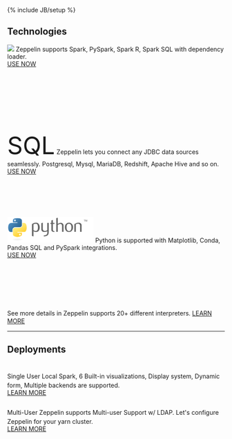 <!--
Licensed under the Apache License, Version 2.0 (the "License");
you may not use this file except in compliance with the License.
You may obtain a copy of the License at

http://www.apache.org/licenses/LICENSE-2.0

Unless required by applicable law or agreed to in writing, software
distributed under the License is distributed on an "AS IS" BASIS,
WITHOUT WARRANTIES OR CONDITIONS OF ANY KIND, either express or implied.
See the License for the specific language governing permissions and
limitations under the License.
-->
{% include JB/setup %}
<div class="tech_deploy">
  <div class="container">
    <h2>Technologies</h2>
    <div class="border row">
      <div class="border col-md-4 col-sm-4" style="height:200px;">
        <div class="panel-content">
          <label class="_default-text" style="margin-top: 20px;">
            <img src="./assets/themes/zeppelin/img/spark_logo.jpg" width="140px">
          </label>
          <label class="_hover-text">
            Zeppelin supports Spark, PySpark, Spark R, Spark SQL with dependency loader.<br/>
            <a href="./docs/0.8.0-SNAPSHOT/quickstart/spark_with_zeppelin.html" class="panel-button">USE NOW <span class="glyphicon glyphicon-chevron-right"></span></a>
          </label>                     
        </div>
      </div>
      <div class="border col-md-4 col-sm-4" style="height:200px;">
        <div class="panel-content">
          <label class="_default-text" style="font-size:56px;">SQL</label>
          <label class="_hover-text">
            Zeppelin lets you connect any JDBC data sources seamlessly. Postgresql, Mysql, MariaDB, Redshift, Apache Hive and so on.<br/>
            <a href="./docs/0.8.0-SNAPSHOT/quickstart/sql_with_zeppelin.html" class="panel-button">USE NOW <span class="glyphicon glyphicon-chevron-right"></span></a>
          </label>
        </div>
      </div>
      <div class="border col-md-4 col-sm-4" style="height:200px;">
        <div class="panel-content">
          <label class="_default-text" style="margin-top:75px;">
            <img src="./assets/themes/zeppelin/img/python-logo-generic.svg" width="200px">
          </label>
          <label class="_hover-text">
            Python is supported with Matplotlib, Conda, Pandas SQL and PySpark integrations.<br/>
            <a href="./docs/0.8.0-SNAPSHOT/quickstart/python_with_zeppelin.html" class="panel-button">USE NOW <span class="glyphicon glyphicon-chevron-right"></span></a>
          </label>
        </div>
      </div>
    </div>
    <div class="col-md-12 col-sm-12 col-xs-12 text-center">
      <p class="bottom-text">
        See more details in Zeppelin supports 20+ different interpreters.
        <a href="/docs/0.8.0-SNAPSHOT/manual/interpreters.html">LEARN MORE <span class="glyphicon glyphicon-chevron-right" style="font-size:15px;"></span></a>
      </p>
    </div>    
    <hr />
    <div class="border row">
      <h2 style="padding-bottom: 8px;">Deployments</h2>
      <div class="border col-md-6 col-sm-6">
        <p class="panel-content-user">
          <label style="width: 100%;">
            <span class="fa fa-user" style="font-size:30px;position:relative;width:100%;text-align:center;"></span>
            <span class="title-text">Single User</span>            
          </label>
          <label class="content-text">
            Local Spark, 6 Built-in visualizations, Display system, Dynamic form, Multiple backends are supported.<br/>
            <a href="./docs/0.8.0-SNAPSHOT/quickstart/tutorial.html" class="user-button">LEARN MORE</a>
          </label>
        </p>
      </div>
      <div class="border col-md-6 col-sm-6">
        <p class="panel-content-user">
          <label style="width: 100%;">
            <span class="fa fa-users" style="font-size:30px;position:relative;width:100%;text-align:center;"></span>
            <span class="title-text">Multi-User</span>
          </label>
          <label class="content-text">
            Zeppelin supports Multi-user Support w/ LDAP. Let's configure Zeppelin for your yarn cluster.<br/>
            <a href="./docs/0.8.0-SNAPSHOT/usage/other_features/personalized_mode.html" class="user-button">LEARN MORE</a>
          </label>                 
        </p>
      </div>
    </div>
  </div>
</div>
